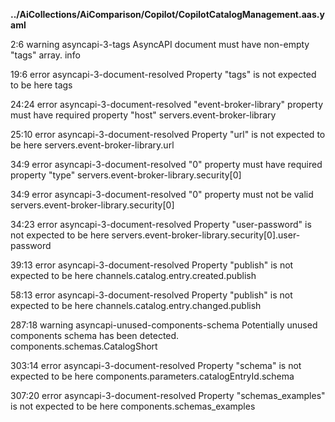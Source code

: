 __../AiCollections/AiComparison/Copilot/CopilotCatalogManagement.aas.yaml__

2:6   warning  asyncapi-3-tags                    AsyncAPI document must have non-empty "tags" array.                 info

19:6     error  asyncapi-3-document-resolved       Property "tags" is not expected to be here                          tags

24:24    error  asyncapi-3-document-resolved       "event-broker-library" property must have required property "host"  servers.event-broker-library

25:10    error  asyncapi-3-document-resolved       Property "url" is not expected to be here                           servers.event-broker-library.url

34:9     error  asyncapi-3-document-resolved       "0" property must have required property "type"                     servers.event-broker-library.security[0]

34:9     error  asyncapi-3-document-resolved       "0" property must not be valid                                      servers.event-broker-library.security[0]

34:23    error  asyncapi-3-document-resolved       Property "user-password" is not expected to be here                 servers.event-broker-library.security[0].user-password

39:13    error  asyncapi-3-document-resolved       Property "publish" is not expected to be here                       channels.catalog.entry.created.publish

58:13    error  asyncapi-3-document-resolved       Property "publish" is not expected to be here                       channels.catalog.entry.changed.publish

287:18  warning  asyncapi-unused-components-schema  Potentially unused components schema has been detected.             components.schemas.CatalogShort

303:14    error  asyncapi-3-document-resolved       Property "schema" is not expected to be here                        components.parameters.catalogEntryId.schema

307:20    error  asyncapi-3-document-resolved       Property "schemas_examples" is not expected to be here              components.schemas_examples